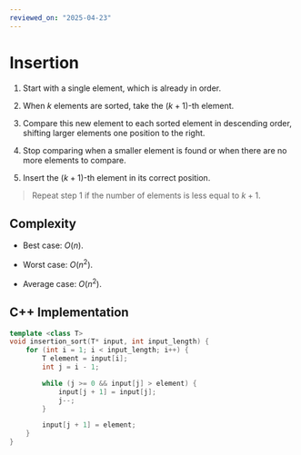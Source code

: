 ```yaml
---
reviewed_on: "2025-04-23"
---
```


# Insertion

1. Start with a single element, which is already in order.

2. When $k$ elements are sorted, take the ($k + 1$)-th element.

3. Compare this new element to each sorted element in descending order, shifting larger elements one position to the right.

4. Stop comparing when a smaller element is found or when there are no more elements to compare.

5. Insert the ($k + 1$)-th element in its correct position.

> Repeat step $1$ if the number of elements is less equal to $k + 1$.

## Complexity

- Best case: $O(n)$.

- Worst case: $O(n^2)$.

- Average case: $O(n^2)$.

## C++ Implementation

```c++
template <class T>
void insertion_sort(T* input, int input_length) {
	for (int i = 1; i < input_length; i++) {
		T element = input[i];
		int j = i - 1;

		while (j >= 0 && input[j] > element) {
			input[j + 1] = input[j];
			j--;
		}

		input[j + 1] = element;
	}
}
```
